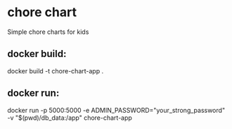 # chore chart
Simple chore charts for kids

## docker build:
docker build -t chore-chart-app .

## docker run:
docker run -p 5000:5000 -e ADMIN_PASSWORD="your_strong_password" -v "$(pwd)/db_data:/app" chore-chart-app
